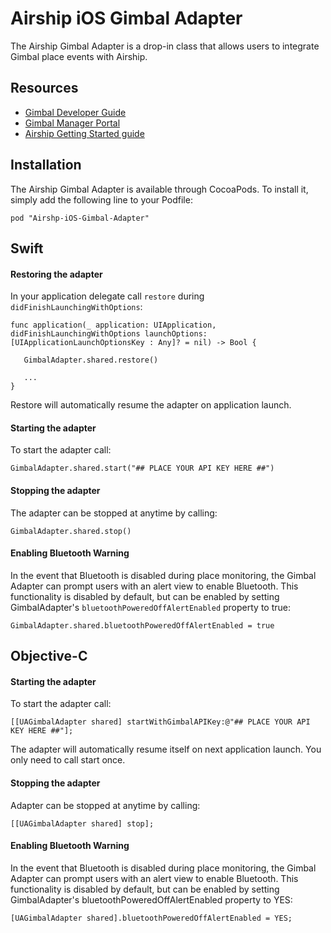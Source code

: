# Airship iOS Gimbal Adapter

The Airship Gimbal Adapter is a drop-in class that allows users to integrate Gimbal place events with Airship.

## Resources
- [Gimbal Developer Guide](https://gimbal.com/doc/iosdocs/v2/devguide.html)
- [Gimbal Manager Portal](https://manager.gimbal.com)
- [Airship Getting Started guide](http://docs.airship.com/build/ios.html)

## Installation

The Airship Gimbal Adapter is available through CocoaPods. To install it, simply add the following line to your Podfile:

`pod "Airshp-iOS-Gimbal-Adapter"`

## Swift

#### Restoring the adapter

In your application delegate call `restore` during `didFinishLaunchingWithOptions`:

```
func application(_ application: UIApplication, didFinishLaunchingWithOptions launchOptions: [UIApplicationLaunchOptionsKey : Any]? = nil) -> Bool {

   GimbalAdapter.shared.restore()

   ...
}
```

Restore will automatically resume the adapter on application launch.


#### Starting the adapter

To start the adapter call:

```
GimbalAdapter.shared.start("## PLACE YOUR API KEY HERE ##")
```

#### Stopping the adapter

The adapter can be stopped at anytime by calling:

```
GimbalAdapter.shared.stop()
```

#### Enabling Bluetooth Warning

In the event that Bluetooth is disabled during place monitoring, the Gimbal Adapter can prompt users with an alert view
to enable Bluetooth. This functionality is disabled by default, but can be enabled by setting GimbalAdapter's
`bluetoothPoweredOffAlertEnabled` property to true:

```
GimbalAdapter.shared.bluetoothPoweredOffAlertEnabled = true
```

## Objective-C

#### Starting the adapter

To start the adapter call:
```
[[UAGimbalAdapter shared] startWithGimbalAPIKey:@"## PLACE YOUR API KEY HERE ##"];
```

The adapter will automatically resume itself on next application launch. You only need to call
start once.

#### Stopping the adapter

Adapter can be stopped at anytime by calling:
```
[[UAGimbalAdapter shared] stop];
```

#### Enabling Bluetooth Warning

In the event that Bluetooth is disabled during place monitoring, the Gimbal Adapter can prompt users with an alert view
to enable Bluetooth.  This functionality is disabled by default, but can be enabled by setting GimbalAdapter's
bluetoothPoweredOffAlertEnabled property to YES:

```
[UAGimbalAdapter shared].bluetoothPoweredOffAlertEnabled = YES;
```
